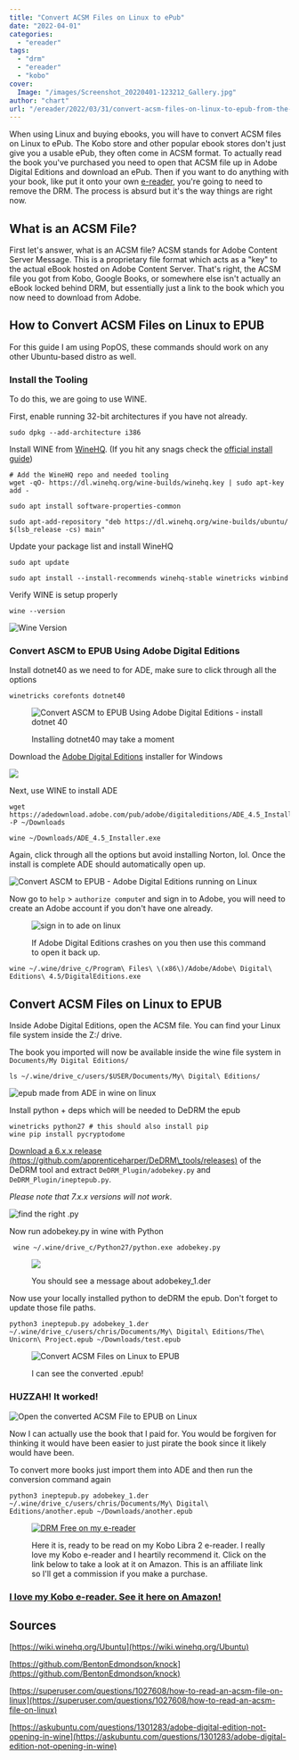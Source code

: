 ```yaml
---
title: "Convert ACSM Files on Linux to ePub"
date: "2022-04-01"
categories: 
  - "ereader"
tags: 
  - "drm"
  - "ereader"
  - "kobo"
cover:
  Image: "/images/Screenshot_20220401-123212_Gallery.jpg"
author: "chart"
url: "/ereader/2022/03/31/convert-acsm-files-on-linux-to-epub-from-the-kobo-store/"
---
```


When using Linux and buying ebooks, you will have to convert ACSM files on Linux to ePub. The Kobo store and other popular ebook stores don't just give you a usable ePub, they often come in ACSM format. To actually read the book you've purchased you need to open that ACSM file up in Adobe Digital Editions and download an ePub. Then if you want to do anything with your book, like put it onto your own [e-reader](https://arcadian.cloud/uncategorized/2022/03/13/fix-cant-connect-to-kobo-e-reader-on-linux/), you're going to need to remove the DRM. The process is absurd but it's the way things are right now.

## What is an ACSM File?

First let's answer, what is an ACSM file? ACSM stands for Adobe Content Server Message. This is a proprietary file format which acts as a "key" to the actual eBook hosted on Adobe Content Server. That's right, the ACSM file you got from Kobo, Google Books, or somewhere else isn't actually an eBook locked behind DRM, but essentially just a link to the book which you now need to download from Adobe.

## How to Convert ACSM Files on Linux to EPUB

For this guide I am using PopOS, these commands should work on any other Ubuntu-based distro as well.

### Install the Tooling

To do this, we are going to use WINE.

First, enable running 32-bit architectures if you have not already.

```
sudo dpkg --add-architecture i386
```

Install WINE from [WineHQ](https://www.winehq.org/). (If you hit any snags check the [official install guide](https://wiki.winehq.org/Ubuntu))

```
# Add the WineHQ repo and needed tooling
wget -qO- https://dl.winehq.org/wine-builds/winehq.key | sudo apt-key add -

sudo apt install software-properties-common

sudo apt-add-repository "deb https://dl.winehq.org/wine-builds/ubuntu/ $(lsb_release -cs) main"
```

Update your package list and install WineHQ

```
sudo apt update

sudo apt install --install-recommends winehq-stable winetricks winbind
```

Verify WINE is setup properly

```
wine --version
```

![Wine Version](/images/wine-version.png)

### Convert ASCM to EPUB Using Adobe Digital Editions

Install dotnet40 as we need to for ADE, make sure to click through all the options

```
winetricks corefonts dotnet40
```

<figure>

![Convert ASCM to EPUB Using Adobe Digital Editions - install dotnet 40](/images/installing-dotnet.png)

<figcaption>

Installing dotnet40 may take a moment

</figcaption>

</figure>

Download the [Adobe Digital Editions](https://www.adobe.com/solutions/ebook/digital-editions/download.html) installer for Windows

![](/images/Download-ade.png)

Next, use WINE to install ADE

```
wget https://adedownload.adobe.com/pub/adobe/digitaleditions/ADE_4.5_Installer.exe -P ~/Downloads

wine ~/Downloads/ADE_4.5_Installer.exe 
```

Again, click through all the options but avoid installing Norton, lol. Once the install is complete ADE should automatically open up.

![Convert ASCM to EPUB - Adobe Digital Editions running on Linux](/images/ADE-pop-up.png)

Now go to `help` > `authorize compute`r and sign in to Adobe, you will need to create an Adobe account if you don't have one already.

<figure>

![sign in to ade on linux](/images/ade-auth.png)

<figcaption>

If Adobe Digital Editions crashes on you then use this command to open it back up.

</figcaption>

</figure>

```
wine ~/.wine/drive_c/Program\ Files\ \(x86\)/Adobe/Adobe\ Digital\ Editions\ 4.5/DigitalEditions.exe
```

## Convert ACSM Files on Linux to EPUB

Inside Adobe Digital Editions, open the ACSM file. You can find your Linux file system inside the Z:/ drive.

The book you imported will now be available inside the wine file system in `Documents/My Digital Editions/`

```
ls ~/.wine/drive_c/users/$USER/Documents/My\ Digital\ Editions/
```

![epub made from ADE in wine on linux](/images/first-epub-in-wine.png)

Install python + deps which will be needed to DeDRM the epub

```
winetricks python27 # this should also install pip
wine pip install pycryptodome
```

[Download a 6.x.x release (https://github.com/apprenticeharper/DeDRM\_tools/releases)](https://github.com/apprenticeharper/DeDRM_tools/releases) of the DeDRM tool and extract `DeDRM_Plugin/adobekey.py` and `DeDRM_Plugin/ineptepub.py`.

_Please note that 7.x.x versions will not work_.

![find the right .py](/images/find-the-right.py_-1.png)

Now run adobekey.py in wine with Python

```
 wine ~/.wine/drive_c/Python27/python.exe adobekey.py 
```

<figure>

![](/images/run-adobekey.png)

<figcaption>

You should see a message about adobekey\_1.der

</figcaption>

</figure>

Now use your locally installed python to deDRM the epub. Don't forget to update those file paths.

```
python3 ineptepub.py adobekey_1.der ~/.wine/drive_c/users/chris/Documents/My\ Digital\ Editions/The\ Unicorn\ Project.epub ~/Downloads/test.epub
```

<figure>

![Convert ACSM Files on Linux to EPUB](/images/converted-epub.png)

<figcaption>

I can see the converted .epub!

</figcaption>

</figure>

### HUZZAH! It worked!

![Open the converted ACSM File to EPUB on Linux](/images/converted-epub-opens-275x300.png)

Now I can actually use the book that I paid for. You would be forgiven for thinking it would have been easier to just pirate the book since it likely would have been.

To convert more books just import them into ADE and then run the conversion command again

```
python3 ineptepub.py adobekey_1.der ~/.wine/drive_c/users/chris/Documents/My\ Digital\ Editions/another.epub ~/Downloads/another.epub
```

<figure>

[![DRM Free on my e-reader](/images/Screenshot_20220401-123212_Gallery-1024x793.jpg)](https://www.amazon.com/Kobo-Touchscreen-Waterproof-Adjustable-Temperature/dp/B09HSRGZRL?crid=11MY6UC4HOI27&keywords=kobo&qid=1665086485&qu=eyJxc2MiOiIzLjYxIiwicXNhIjoiMy4xNSIsInFzcCI6IjMuMDIifQ%3D%3D&sprefix=kobo%2Caps%2C122&sr=8-4&ufe=app_do%3Aamzn1.fos.18ed3cb5-28d5-4975-8bc7-93deae8f9840&linkCode=ll1&tag=arcadiancloud-20&linkId=3408b549ad967ca9110e6c352f3b5efb&language=en_US&ref_=as_li_ss_tl)

<figcaption>

Here it is, ready to be read on my Kobo Libra 2 e-reader. I really love my Kobo e-reader and I heartily recommend it. Click on the link below to take a look at it on Amazon. This is an affiliate link so I'll get a commission if you make a purchase.

</figcaption>

</figure>

### [I love my Kobo e-reader. See it here on Amazon!](https://amzn.to/3Fqo36f)

## Sources

[https://wiki.winehq.org/Ubuntu](https://wiki.winehq.org/Ubuntu)

[https://github.com/BentonEdmondson/knock](https://github.com/BentonEdmondson/knock)

[https://superuser.com/questions/1027608/how-to-read-an-acsm-file-on-linux](https://superuser.com/questions/1027608/how-to-read-an-acsm-file-on-linux)

[https://askubuntu.com/questions/1301283/adobe-digital-edition-not-opening-in-wine](https://askubuntu.com/questions/1301283/adobe-digital-edition-not-opening-in-wine)
